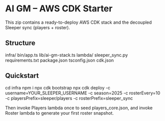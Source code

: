 # AI GM – AWS CDK Starter

This zip contains a ready-to-deploy AWS CDK stack and the decoupled Sleeper sync (players + roster).

## Structure
infra/
  bin/app.ts
  lib/ai-gm-stack.ts
  lambda/
    sleeper_sync.py
    requirements.txt
  package.json
  tsconfig.json
  cdk.json

## Quickstart
cd infra
npm i
npx cdk bootstrap
npx cdk deploy -c username=YOUR_SLEEPER_USERNAME -c season=2025 -c rosterEvery=10 -c playersPrefix=sleeper/players -c rosterPrefix=sleeper_sync

Then invoke Players lambda once to seed players_core.json, and invoke Roster lambda to generate your first roster snapshot.
